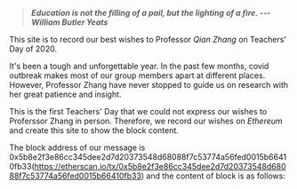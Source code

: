 > ***Education is not the filling of a pail, but the lighting of a fire. --- William Butler Yeats***

This site is to record our best wishes to Professor _Qian Zhang_ on Teachers' Day of 2020. 

It's been a tough and unforgettable year. In the past few months, covid outbreak makes most of our group members apart at different places. However, Professor Zhang have never stopped to guide us on research with her great patience and insight. 

This is the first Teachers' Day that we could not express our wishes to Proferssor Zhang in person. Therefore, we record our wishes on _Ethereum_ and create this site to show the block content. 

The block address of our message is 0x5b8e2f3e86cc345dee2d7d20373548d68088f7c53774a56fed0015b66410fb33(https://etherscan.io/tx/0x5b8e2f3e86cc345dee2d7d20373548d68088f7c53774a56fed0015b66410fb33) and the content of block is as follows:


<script src="https://unpkg.com/web3@latest/dist/web3.min.js"></script>
<script type="text/javascript" src="./fetch.js" charset="utf-8"></script>
<div id="text"></div>




